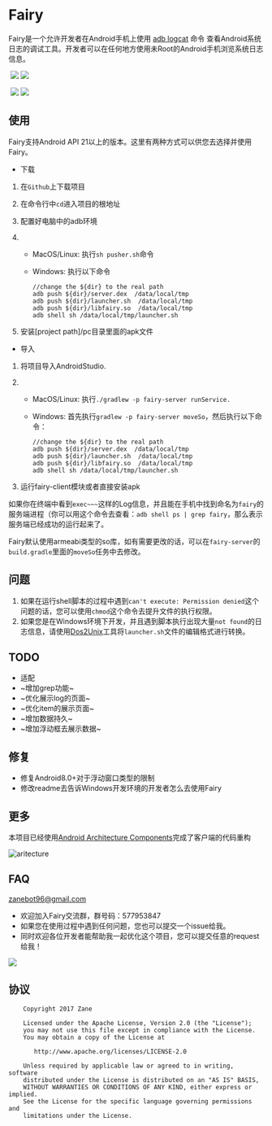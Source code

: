 # Fairy

Fairy是一个允许开发者在Android手机上使用 [adb logcat](https://developer.android.com/studio/command-line/logcat.html?hl=zh-cn#outputFormat) 命令 查看Android系统日志的调试工具。开发者可以在任何地方使用未Root的Android手机浏览系统日志信息。

​                          ![](/screenshot/Screenshot_1.png)              ![](/screenshot/Screenshot_2.png)

​                         ![](/screenshot/Screenshot_3.png)              ![](/screenshot/Screenshot_4.png)

## 使用

Fairy支持Android API 21以上的版本。这里有两种方式可以供您去选择并使用Fairy。

+ 下载

1. 在`Github`上下载项目

2. 在命令行中`cd`进入项目的根地址

3. 配置好电脑中的adb环境

4. + MacOS/Linux: 执行`sh pusher.sh`命令

   + Windows: 执行以下命令

     ```shell
     //change the ${dir} to the real path
     adb push ${dir}/server.dex  /data/local/tmp
     adb push ${dir}/launcher.sh  /data/local/tmp
     adb push ${dir}/libfairy.so  /data/local/tmp
     adb shell sh /data/local/tmp/launcher.sh
     ```

5. 安装[project path]/pc目录里面的apk文件

+ 导入

1. 将项目导入AndroidStudio.

2. + MacOS/Linux: 执行`./gradlew -p fairy-server runService.`

   + Windows: 首先执行`gradlew -p fairy-server moveSo`，然后执行以下命令：

     ```shell
     //change the ${dir} to the real path
     adb push ${dir}/server.dex  /data/local/tmp
     adb push ${dir}/launcher.sh  /data/local/tmp
     adb push ${dir}/libfairy.so  /data/local/tmp
     adb shell sh /data/local/tmp/launcher.sh
     ```

3. 运行fairy-client模块或者直接安装apk

如果你在终端中看到`exec~~~`这样的Log信息，并且能在手机中找到命名为`fairy`的服务端进程（你可以用这个命令去查看：`adb shell ps | grep fairy`，那么表示服务端已经成功的运行起来了。

Fairy默认使用armeabi类型的so库，如有需要更改的话，可以在`fairy-server`的`build.gradle`里面的`moveSo`任务中去修改。

## 问题

1. 如果在运行shell脚本的过程中遇到`can't execute: Permission denied`这个问题的话，您可以使用`chmod`这个命令去提升文件的执行权限。
2. 如果您是在Windows环境下开发，并且遇到脚本执行出现大量`not found`的日志信息，请使用[Dos2Unix](http://www.gnss.help/2017/07/24/dos2unix-install-usage/)工具将`launcher.sh`文件的编辑格式进行转换。

## TODO

+ 适配
+ ~增加grep功能~
+ ~优化展示log的页面~
+ ~优化item的展示页面~
+ ~增加数据持久~
+ ~增加浮动框去展示数据~

## 修复

+ 修复Android8.0+对于浮动窗口类型的限制
+ 修改readme去告诉Windows开发环境的开发者怎么去使用Fairy

## 更多

本项目已经使用[Android Architecture Components](https://developer.android.google.cn/topic/libraries/architecture/guide.html)完成了客户端的代码重构

![aritecture](/screenshot/aritecture.png)

## FAQ

zanebot96@gmail.com

+ 欢迎加入Fairy交流群，群号码：577953847
+ 如果您在使用过程中遇到任何问题，您也可以提交一个issue给我。
+ 同时欢迎各位开发者能帮助我一起优化这个项目，您可以提交任意的request给我！

![](/screenshot/icon.png)

## 协议

```
    Copyright 2017 Zane

    Licensed under the Apache License, Version 2.0 (the "License");
    you may not use this file except in compliance with the License.
    You may obtain a copy of the License at

       http://www.apache.org/licenses/LICENSE-2.0

    Unless required by applicable law or agreed to in writing, software
    distributed under the License is distributed on an "AS IS" BASIS,
    WITHOUT WARRANTIES OR CONDITIONS OF ANY KIND, either express or implied.
    See the License for the specific language governing permissions and
    limitations under the License.
```



